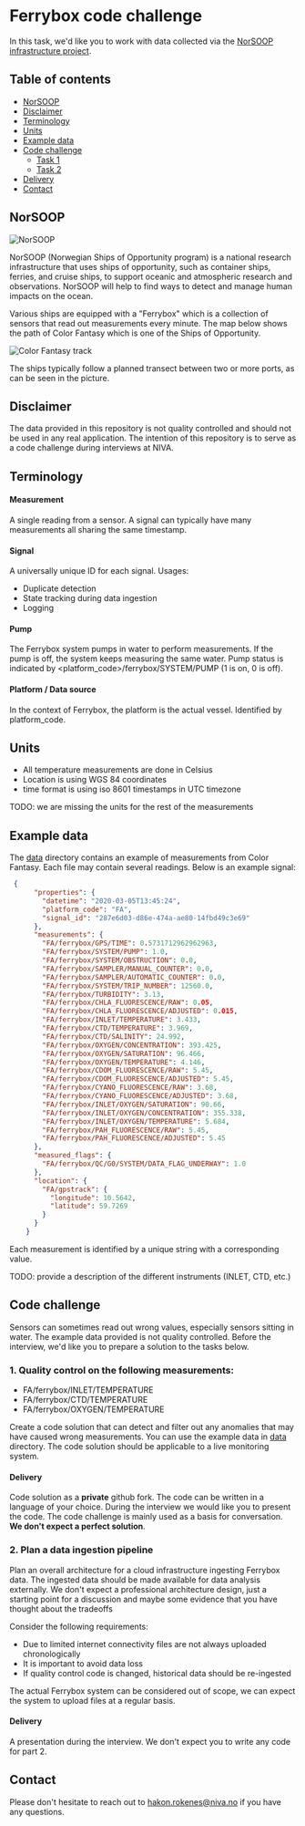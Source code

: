 # Ferrybox code challenge

In this task, we'd like you to work with data collected via the [NorSOOP infrastructure project](https://www.norsoop.com/). 

## Table of contents
- [NorSOOP](#norsoop)
- [Disclaimer](#disclaimer)
- [Terminology](#terminology)
- [Units](#units)
- [Example data](#example-data)
- [Code challenge](#code-challenge)
    - [Task 1](#1-quality-control-on-the-following-measurements)
    - [Task 2](#2-plan-a-data-ingestion-pipeline)
- [Delivery](#delivery)
- [Contact](#contact)


## NorSOOP
![NorSOOP](./figures/norsoop.webp)

NorSOOP (Norwegian Ships of Opportunity program) is a national research infrastructure that uses ships of opportunity, such as container ships, ferries, and cruise ships, to support oceanic and atmospheric research and observations. NorSOOP will help to find ways to detect and manage human impacts on the ocean.

Various ships are equipped with a "Ferrybox" which is a collection of sensors that read out measurements every minute. The map below shows the path of Color Fantasy which is one of the Ships of Opportunity.

![Color Fantasy track](./figures/FA-track-sm.png)

The ships typically follow a planned transect between two or more ports, as can be seen in the picture. 


## Disclaimer

The data provided in this repository is not quality controlled and should not be used in any real application. The intention of this repository is to serve as a code challenge during interviews at NIVA.

## Terminology

#### Measurement

A single reading from a sensor. A signal can typically have many
measurements all sharing the same timestamp.

#### Signal

A universally unique ID for each signal. Usages:

- Duplicate detection
- State tracking during data ingestion
- Logging

#### Pump

The Ferrybox system pumps in water to perform measurements. If the pump is off, the system keeps measuring the same water. Pump status is indicated by <platform_code>/ferrybox/SYSTEM/PUMP (1 is on, 0 is off).

#### Platform / Data source

In the context of Ferrybox, the platform is the actual vessel. Identified by platform_code. 

## Units

- All temperature measurements are done in Celsius
- Location is using WGS 84 coordinates 
- time format is using iso 8601 timestamps in UTC timezone

TODO: we are missing the units for the rest of the measurements

## Example data

The [data](./data) directory contains an example of measurements from Color Fantasy. Each file may contain several readings. Below is an example signal:

```json
 {
      "properties": {
        "datetime": "2020-03-05T13:45:24",
        "platform_code": "FA",
        "signal_id": "287e6d03-d86e-474a-ae80-14fbd49c3e69"
      },
      "measurements": {
        "FA/ferrybox/GPS/TIME": 0.5731712962962963,
        "FA/ferrybox/SYSTEM/PUMP": 1.0,
        "FA/ferrybox/SYSTEM/OBSTRUCTION": 0.0,
        "FA/ferrybox/SAMPLER/MANUAL_COUNTER": 0.0,
        "FA/ferrybox/SAMPLER/AUTOMATIC_COUNTER": 0.0,
        "FA/ferrybox/SYSTEM/TRIP_NUMBER": 12560.0,
        "FA/ferrybox/TURBIDITY": 3.13,
        "FA/ferrybox/CHLA_FLUORESCENCE/RAW": 0.05,
        "FA/ferrybox/CHLA_FLUORESCENCE/ADJUSTED": 0.015,
        "FA/ferrybox/INLET/TEMPERATURE": 3.433,
        "FA/ferrybox/CTD/TEMPERATURE": 3.969,
        "FA/ferrybox/CTD/SALINITY": 24.992,
        "FA/ferrybox/OXYGEN/CONCENTRATION": 393.425,
        "FA/ferrybox/OXYGEN/SATURATION": 96.466,
        "FA/ferrybox/OXYGEN/TEMPERATURE": 4.146,
        "FA/ferrybox/CDOM_FLUORESCENCE/RAW": 5.45,
        "FA/ferrybox/CDOM_FLUORESCENCE/ADJUSTED": 5.45,
        "FA/ferrybox/CYANO_FLUORESCENCE/RAW": 3.68,
        "FA/ferrybox/CYANO_FLUORESCENCE/ADJUSTED": 3.68,
        "FA/ferrybox/INLET/OXYGEN/SATURATION": 90.66,
        "FA/ferrybox/INLET/OXYGEN/CONCENTRATION": 355.338,
        "FA/ferrybox/INLET/OXYGEN/TEMPERATURE": 5.684,
        "FA/ferrybox/PAH_FLUORESCENCE/RAW": 5.45,
        "FA/ferrybox/PAH_FLUORESCENCE/ADJUSTED": 5.45
      },
      "measured_flags": {
        "FA/ferrybox/QC/G0/SYSTEM/DATA_FLAG_UNDERWAY": 1.0
      },
      "location": {
        "FA/gpstrack": {
          "longitude": 10.5642,
          "latitude": 59.7269
        }
      }
    }
```

Each measurement is identified by a unique string with a corresponding value. 

TODO: provide a description of the different instruments (INLET, CTD, etc.)

## Code challenge
Sensors can sometimes read out wrong values, especially sensors sitting in water. The example data provided is not quality controlled.  Before the interview, we'd like you to prepare a solution to the tasks below.

### 1. Quality control on the following measurements:

- FA/ferrybox/INLET/TEMPERATURE
- FA/ferrybox/CTD/TEMPERATURE
- FA/ferrybox/OXYGEN/TEMPERATURE

Create a code solution that can detect and filter out any anomalies that may have caused wrong measurements. You can use the example data in [data](./data) directory. The code solution should be applicable to a live monitoring system.

#### Delivery

Code solution as a **private** github fork. The code can be written in a language of your choice. During the interview we would like you to present the code.  The code challenge is mainly used as a basis for conversation. **We don't expect a perfect solution**. 

### 2. Plan a data ingestion pipeline

Plan an overall architecture for a cloud infrastructure ingesting Ferrybox data. The ingested data should be made available for data analysis externally. We don't expect a professional architecture design, just a starting point for a discussion and maybe some evidence that you have thought about the tradeoffs

Consider the following requirements:

- Due to limited internet connectivity files are not always uploaded chronologically
- It is important to avoid data loss
- If quality control code is changed, historical data should be re-ingested

The actual Ferrybox system can be considered out of scope, we can expect the system to upload files at a regular basis.

#### Delivery

A presentation during the interview. We don't expect you to write any code for part 2.

## Contact

Please don't hesitate to reach out to [hakon.rokenes@niva.no](mailto:hakon.rokenes@niva.no) if you have any questions.

